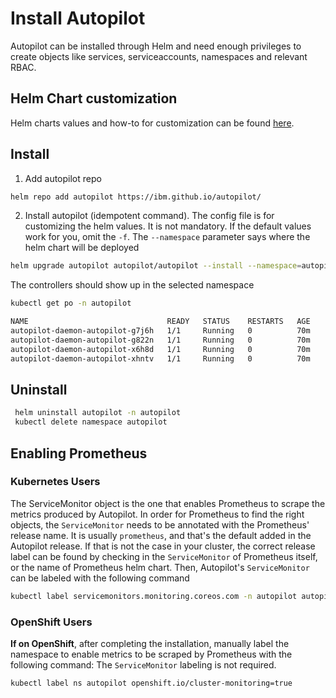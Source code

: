 
# Install Autopilot

Autopilot can be installed through Helm and need enough privileges to create objects like services, serviceaccounts, namespaces and relevant RBAC.


## Helm Chart customization

Helm charts values and how-to for customization can be found [here](autopilot-daemon/helm-charts/autopilot/README.md).

## Install

1) Add autopilot repo

```bash
helm repo add autopilot https://ibm.github.io/autopilot/
```

2) Install autopilot (idempotent command). The config file is for customizing the helm values. It is not mandatory. If the default values work for you, omit the `-f`. The `--namespace` parameter says where the helm chart will be deployed

```bash
helm upgrade autopilot autopilot/autopilot --install --namespace=autopilot --create-namespace -f your-config.yml
```

The controllers should show up in the selected namespace

```bash
kubectl get po -n autopilot
```

```bash
NAME                               READY   STATUS    RESTARTS   AGE
autopilot-daemon-autopilot-g7j6h   1/1     Running   0          70m
autopilot-daemon-autopilot-g822n   1/1     Running   0          70m
autopilot-daemon-autopilot-x6h8d   1/1     Running   0          70m
autopilot-daemon-autopilot-xhntv   1/1     Running   0          70m
```

## Uninstall

```bash
 helm uninstall autopilot -n autopilot
 kubectl delete namespace autopilot
```

## Enabling Prometheus

### Kubernetes Users

The ServiceMonitor object is the one that enables Prometheus to scrape the metrics produced by Autopilot.
In order for Prometheus to find the right objects, the `ServiceMonitor` needs to be annotated with the Prometheus' release name. It is usually `prometheus`, and that's the default added in the Autopilot release.
If that is not the case in your cluster, the correct release label can be found by checking in the `ServiceMonitor` of Prometheus itself, or the name of Prometheus helm chart.
Then, Autopilot's `ServiceMonitor` can be labeled with the following command

```bash
kubectl label servicemonitors.monitoring.coreos.com -n autopilot autopilot-metrics-monitor release=<prometheus-release-name>
```

### OpenShift Users

**If on OpenShift**, after completing the installation, manually label the namespace to enable metrics to be scraped by Prometheus with the following command:
The `ServiceMonitor` labeling is not required.

```bash
kubectl label ns autopilot openshift.io/cluster-monitoring=true
```
